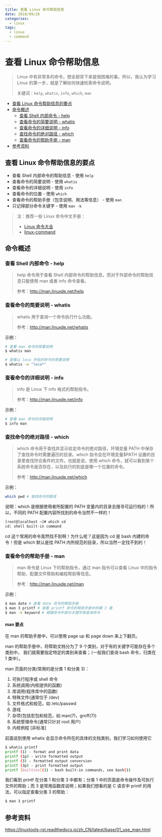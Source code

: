 ```yaml
---
title: 查看 Linux 命令帮助信息
date: 2018/09/26
categories:
  - linux
tags:
  - linux
  - command
---
```


# 查看 Linux 命令帮助信息

> Linux 中有非常多的命令，想全部背下来是很困难的事。所以，我认为学习 Linux 的第一步，就是了解如何快速检索命令说明。
>
> 关键词：`help`, `whatis`, `info`, `which`, `man`

<!-- TOC depthFrom:2 depthTo:3 -->

- [查看 Linux 命令帮助信息的要点](#查看-linux-命令帮助信息的要点)
- [命令概述](#命令概述)
    - [查看 Shell 内部命令 - help](#查看-shell-内部命令---help)
    - [查看命令的简要说明 - whatis](#查看命令的简要说明---whatis)
    - [查看命令的详细说明 - info](#查看命令的详细说明---info)
    - [查找命令的绝对路径 - which](#查找命令的绝对路径---which)
    - [查看命令的帮助手册 - man](#查看命令的帮助手册---man)
- [参考资料](#参考资料)

<!-- /TOC -->

## 查看 Linux 命令帮助信息的要点

- 查看 Shell 内部命令的帮助信息 - 使用 `help`
- 查看命令的简要说明 - 使用 `whatis`
- 查看命令的详细说明 - 使用 `info`
- 查看命令的位置 - 使用 `which`
- 查看命令的帮助手册（包含说明、用法等信息） - 使用 `man`
- 只记得部分命令关键字 - 使用 `man -k`

> 注：推荐一些 Linux 命令中文手册：
>
> - [Linux 命令大全](http://man.linuxde.net/)
> - [linux-command](https://github.com/jaywcjlove/linux-command)

## 命令概述

### 查看 Shell 内部命令 - help

> help 命令用于查看 Shell 内部命令的帮助信息。而对于外部命令的帮助信息只能使用 man 或者 info 命令查看。
>
> 参考：http://man.linuxde.net/help

### 查看命令的简要说明 - whatis

> whatis 用于查询一个命令执行什么功能。
>
> 参考：http://man.linuxde.net/whatis

示例：

```sh
# 查看 man 命令的简要说明
$ whatis man

# 查看以 loca 开拓的命令的简要说明
$ whatis -w "loca*"
```

### 查看命令的详细说明 - info

> info 是 Linux 下 info 格式的帮助指令。
>
> 参考：http://man.linuxde.net/info

示例：

```sh
# 查看 man 命令的详细说明
$ info man
```

### 查找命令的绝对路径 - which

> which 命令用于查找并显示给定命令的绝对路径，环境变量 PATH 中保存了查找命令时需要遍历的目录。which 指令会在环境变量$PATH 设置的目录里查找符合条件的文件。也就是说，使用 which 命令，就可以看到某个系统命令是否存在，以及执行的到底是哪一个位置的命令。
>
> 参考：http://man.linuxde.net/which

示例：

```sh
which pwd # 查找命令的路径
```

说明：which 是根据使用者所配置的 PATH 变量内的目录去搜寻可运行档的！所以，不同的 PATH 配置内容所找到的命令当然不一样的！

```sh
[root@localhost ~]# which cd
cd: shell built-in command
```

cd 这个常用的命令竟然找不到啊！为什么呢？这是因为 cd 是 bash 内建的命令！但是 which 默认是找 PATH 内所规范的目录，所以当然一定找不到的！

### 查看命令的帮助手册 - man

> man 命令是 Linux 下的帮助指令，通过 man 指令可以查看 Linux 中的指令帮助、配置文件帮助和编程帮助等信息。
>
> 参考：http://man.linuxde.net/man

示例：

```sh
$ man date # 查看 date 命令的帮助手册
$ man 3 printf # 查看 printf 命令的帮助手册中的第 3 类
$ man -k keyword # 根据命令中部分关键字来查询命令
```

#### man 要点

在 man 的帮助手册中，可以使用 page up 和 page down 来上下翻页。

man 的帮助手册中，将帮助文档分为了 9 个类别，对于有的关键字可能存在多个类别中， 我们就需要指定特定的类别来查看；（一般我们查询 bash 命令，归类在 1 类中）。

man 页面的分类(常用的是分类 1 和分类 3)：

1. 可执行程序或 shell 命令
2. 系统调用(内核提供的函数)
3. 库调用(程序库中的函数)
4. 特殊文件(通常位于 /dev)
5. 文件格式和规范，如 /etc/passwd
6. 游戏
7. 杂项(包括宏包和规范，如 man(7)，groff(7))
8. 系统管理命令(通常只针对 root 用户)
9. 内核例程 [非标准]

前面说到使用 whatis 会显示命令所在的具体的文档类别，我们学习如何使用它

```sh
$ whatis printf
printf (1) - format and print data
printf (1p) - write formatted output
printf (3) - formatted output conversion
printf (3p) - print formatted output
printf [builtins](1) - bash built-in commands, see bash(1)
```

我们看到 printf 在分类 1 和分类 3 中都有；分类 1 中的页面是命令操作及可执行文件的帮助；而 3 是常用函数库说明；如果我们想看的是 C 语言中 printf 的用法，可以指定查看分类 3 的帮助：

```sh
$ man 3 printf
```

## 参考资料

https://linuxtools-rst.readthedocs.io/zh_CN/latest/base/01_use_man.html
